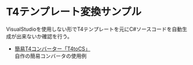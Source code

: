 T4テンプレート変換サンプル
===
VisualStudioを使用しない形でT4テンプレートを元にC#ソースコードを自動生成が出来ないか確認を行う。

* [簡易T4コンバーター「T4toCS」](Regex-sample)  
  自作の簡易コンバータの使用例
